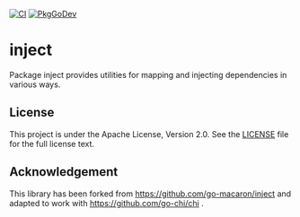 [![CI](https://github.com/wandrs/inject/actions/workflows/ci.yml/badge.svg?branch=master)](https://github.com/wandrs/inject/actions/workflows/ci.yml)
[![PkgGoDev](https://pkg.go.dev/badge/go.wandrs.dev/inject)](https://pkg.go.dev/go.wandrs.dev/inject)

# inject

Package inject provides utilities for mapping and injecting dependencies in various ways.

## License

This project is under the Apache License, Version 2.0. See the [LICENSE](LICENSE) file for the full license text.

## Acknowledgement

This library has been forked from https://github.com/go-macaron/inject and adapted to work with https://github.com/go-chi/chi .
